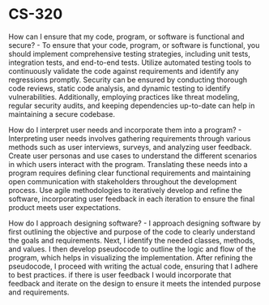 # CS-320 

How can I ensure that my code, program, or software is functional and secure? - 
To ensure that your code, program, or software is functional, you should implement comprehensive testing strategies, including unit tests, integration tests, and end-to-end tests. Utilize automated testing tools to continuously validate the code against requirements and identify any regressions promptly. Security can be ensured by conducting thorough code reviews, static code analysis, and dynamic testing to identify vulnerabilities. Additionally, employing practices like threat modeling, regular security audits, and keeping dependencies up-to-date can help in maintaining a secure codebase.

How do I interpret user needs and incorporate them into a program? - 
Interpreting user needs involves gathering requirements through various methods such as user interviews, surveys, and analyzing user feedback. Create user personas and use cases to understand the different scenarios in which users interact with the program. Translating these needs into a program requires defining clear functional requirements and maintaining open communication with stakeholders throughout the development process. Use agile methodologies to iteratively develop and refine the software, incorporating user feedback in each iteration to ensure the final product meets user expectations.

How do I approach designing software? - 
I approach designing software by first outlining the objective and purpose of the code to clearly understand the goals and requirements. Next, I identify the needed classes, methods, and values. I then develop pseudocode to outline the logic and flow of the program, which helps in visualizing the implementation. After refining the pseudocode, I proceed with writing the actual code, ensuring that I adhere to best practices. if there is user feedback I would incorporate that feedback and iterate on the design to ensure it meets the intended purpose and requirements.


